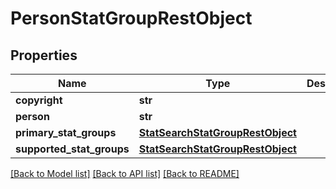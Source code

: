 # PersonStatGroupRestObject

## Properties
Name | Type | Description | Notes
------------ | ------------- | ------------- | -------------
**copyright** | **str** |  | [optional] 
**person** | **str** |  | [optional] 
**primary_stat_groups** | [**StatSearchStatGroupRestObject**](StatSearchStatGroupRestObject.md) |  | [optional] 
**supported_stat_groups** | [**StatSearchStatGroupRestObject**](StatSearchStatGroupRestObject.md) |  | [optional] 

[[Back to Model list]](../README.md#documentation-for-models) [[Back to API list]](../README.md#documentation-for-api-endpoints) [[Back to README]](../README.md)

